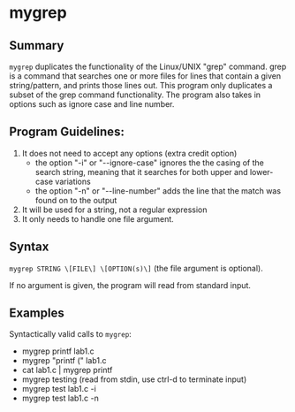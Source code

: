 # mygrep

## Summary
`mygrep` duplicates the functionality of the Linux/UNIX "grep" command. grep is a command that searches one or more files for lines that contain a given string/pattern, and prints those lines out. This program only duplicates a subset of the grep command functionality. The program also takes in options such as ignore case and line number.

## Program Guidelines:
1. It does not need to accept any options (extra credit option)
   * the option "-i" or "--ignore-case" ignores the the casing of the search string, meaning that it searches for both upper and lower-case variations
   * the option "-n" or "--line-number" adds the line that the match was found on to the output
2. It will be used for a string, not a regular expression
3. It only needs to handle one file argument.

## Syntax

`mygrep STRING \[FILE\] \[OPTION(s)\]` (the file argument is optional).

If no argument is given, the program will read from standard input.

## Examples
Syntactically valid calls to `mygrep`:
* mygrep printf lab1.c
* mygrep "printf (" lab1.c
* cat lab1.c | mygrep printf
* mygrep testing (read from stdin, use ctrl-d to terminate input)
* mygrep test lab1.c -i
* mygrep test lab1.c -n

